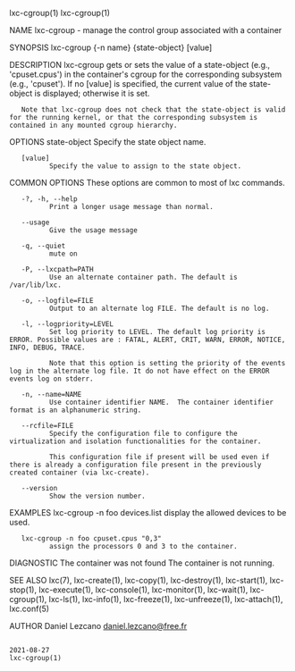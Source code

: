 lxc-cgroup(1)                                                                                                                                                                lxc-cgroup(1)

NAME
       lxc-cgroup - manage the control group associated with a container

SYNOPSIS
       lxc-cgroup {-n name} {state-object} [value]

DESCRIPTION
       lxc-cgroup  gets  or sets the value of a state-object (e.g., 'cpuset.cpus') in the container's cgroup for the corresponding subsystem (e.g., 'cpuset'). If no [value] is specified,
       the current value of the state-object is displayed; otherwise it is set.

       Note that lxc-cgroup does not check that the state-object is valid for the running kernel, or that the corresponding subsystem is contained in any mounted cgroup hierarchy.

OPTIONS
       state-object
              Specify the state object name.

       [value]
              Specify the value to assign to the state object.

COMMON OPTIONS
       These options are common to most of lxc commands.

       -?, -h, --help
              Print a longer usage message than normal.

       --usage
              Give the usage message

       -q, --quiet
              mute on

       -P, --lxcpath=PATH
              Use an alternate container path. The default is /var/lib/lxc.

       -o, --logfile=FILE
              Output to an alternate log FILE. The default is no log.

       -l, --logpriority=LEVEL
              Set log priority to LEVEL. The default log priority is ERROR. Possible values are : FATAL, ALERT, CRIT, WARN, ERROR, NOTICE, INFO, DEBUG, TRACE.

              Note that this option is setting the priority of the events log in the alternate log file. It do not have effect on the ERROR events log on stderr.

       -n, --name=NAME
              Use container identifier NAME.  The container identifier format is an alphanumeric string.

       --rcfile=FILE
              Specify the configuration file to configure the virtualization and isolation functionalities for the container.

              This configuration file if present will be used even if there is already a configuration file present in the previously created container (via lxc-create).

       --version
              Show the version number.

EXAMPLES
       lxc-cgroup -n foo devices.list
              display the allowed devices to be used.

       lxc-cgroup -n foo cpuset.cpus "0,3"
              assign the processors 0 and 3 to the container.

DIAGNOSTIC
       The container was not found
              The container is not running.

SEE ALSO
       lxc(7), lxc-create(1), lxc-copy(1), lxc-destroy(1), lxc-start(1), lxc-stop(1), lxc-execute(1), lxc-console(1), lxc-monitor(1), lxc-wait(1), lxc-cgroup(1), lxc-ls(1),  lxc-info(1),
       lxc-freeze(1), lxc-unfreeze(1), lxc-attach(1), lxc.conf(5)

AUTHOR
       Daniel Lezcano <daniel.lezcano@free.fr>

                                                                                        2021-08-27                                                                           lxc-cgroup(1)
